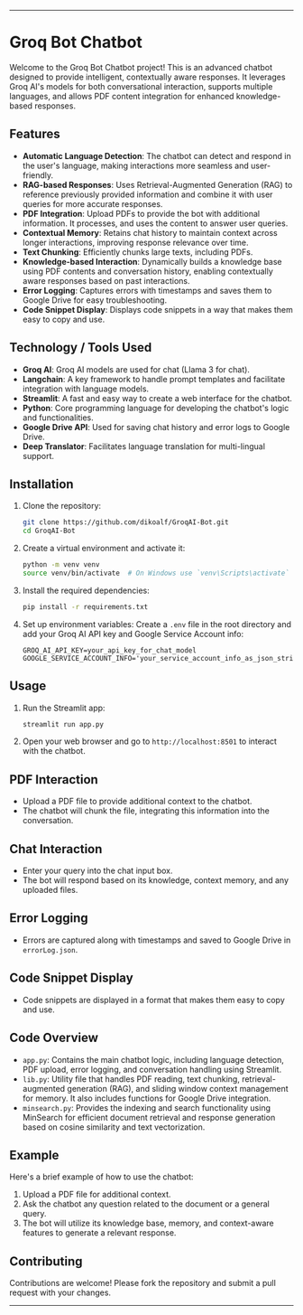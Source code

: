 ---

# Groq Bot Chatbot

Welcome to the Groq Bot Chatbot project! This is an advanced chatbot designed to provide intelligent, contextually aware responses. It leverages Groq AI's models for both conversational interaction, supports multiple languages, and allows PDF content integration for enhanced knowledge-based responses.

## Features

- **Automatic Language Detection**: The chatbot can detect and respond in the user's language, making interactions more seamless and user-friendly.
- **RAG-based Responses**: Uses Retrieval-Augmented Generation (RAG) to reference previously provided information and combine it with user queries for more accurate responses.
- **PDF Integration**: Upload PDFs to provide the bot with additional information. It processes, and uses the content to answer user queries.
- **Contextual Memory**: Retains chat history to maintain context across longer interactions, improving response relevance over time.
- **Text Chunking**: Efficiently chunks large texts, including PDFs.
- **Knowledge-based Interaction**: Dynamically builds a knowledge base using PDF contents and conversation history, enabling contextually aware responses based on past interactions.
- **Error Logging**: Captures errors with timestamps and saves them to Google Drive for easy troubleshooting.
- **Code Snippet Display**: Displays code snippets in a way that makes them easy to copy and use.

## Technology / Tools Used

- **Groq AI**: Groq AI models are used for chat (Llama 3 for chat).
- **Langchain**: A key framework to handle prompt templates and facilitate integration with language models.
- **Streamlit**: A fast and easy way to create a web interface for the chatbot.
- **Python**: Core programming language for developing the chatbot's logic and functionalities.
- **Google Drive API**: Used for saving chat history and error logs to Google Drive.
- **Deep Translator**: Facilitates language translation for multi-lingual support.

## Installation

1. Clone the repository:
   ```bash
   git clone https://github.com/dikoalf/GroqAI-Bot.git
   cd GroqAI-Bot
   ```

2. Create a virtual environment and activate it:
   ```bash
   python -m venv venv
   source venv/bin/activate  # On Windows use `venv\Scripts\activate`
   ```

3. Install the required dependencies:
   ```bash
   pip install -r requirements.txt
   ```

4. Set up environment variables:
   Create a `.env` file in the root directory and add your Groq AI API key and Google Service Account info:
   ```plaintext
   GROQ_AI_API_KEY=your_api_key_for_chat_model
   GOOGLE_SERVICE_ACCOUNT_INFO='your_service_account_info_as_json_string'
   ```

## Usage

1. Run the Streamlit app:
   ```bash
   streamlit run app.py
   ```

2. Open your web browser and go to `http://localhost:8501` to interact with the chatbot.

## PDF Interaction

- Upload a PDF file to provide additional context to the chatbot.
- The chatbot will chunk the file, integrating this information into the conversation.

## Chat Interaction

- Enter your query into the chat input box.
- The bot will respond based on its knowledge, context memory, and any uploaded files.

## Error Logging

- Errors are captured along with timestamps and saved to Google Drive in `errorLog.json`.

## Code Snippet Display

- Code snippets are displayed in a format that makes them easy to copy and use.

## Code Overview

- `app.py`: Contains the main chatbot logic, including language detection, PDF upload, error logging, and conversation handling using Streamlit.
- `lib.py`: Utility file that handles PDF reading, text chunking, retrieval-augmented generation (RAG), and sliding window context management for memory. It also includes functions for Google Drive integration.
- `minsearch.py`: Provides the indexing and search functionality using MinSearch for efficient document retrieval and response generation based on cosine similarity and text vectorization.

## Example

Here's a brief example of how to use the chatbot:

1. Upload a PDF file for additional context.
2. Ask the chatbot any question related to the document or a general query.
3. The bot will utilize its knowledge base, memory, and context-aware features to generate a relevant response.

## Contributing

Contributions are welcome! Please fork the repository and submit a pull request with your changes.

---